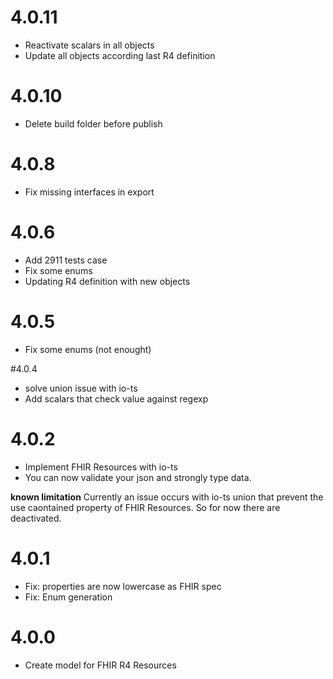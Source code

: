 # 4.0.11
- Reactivate scalars in all objects
- Update all objects according last R4 definition 

# 4.0.10
- Delete build folder before publish 

# 4.0.8
- Fix missing interfaces in export

# 4.0.6
- Add 2911 tests case
- Fix some enums 
- Updating R4 definition with new objects

# 4.0.5
- Fix some enums (not enought)

#4.0.4
- solve union issue with io-ts
- Add scalars that check value against regexp

# 4.0.2
- Implement FHIR Resources with io-ts
- You can now validate your json and strongly type data.  

**known limitation**
Currently an issue occurs with io-ts union that prevent the use caontained property of FHIR Resources. So for now there are deactivated.

# 4.0.1
- Fix: properties are now lowercase as FHIR spec 
- Fix: Enum generation 

# 4.0.0
- Create model for FHIR R4 Resources 
